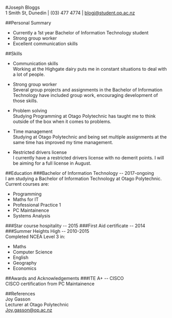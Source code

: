 #Joseph Bloggs  
1 Smith St, Dunedin | (03) 477 4774 | blogj@student.op.ac.nz

##Personal Summary
* Currently a 1st year Bachelor of Information Technology student
* Strong group worker
* Excellent communication skills
  
##Skills
* Communication skills  
Working at the Highgate dairy puts me in constant situations to deal with a lot of people.  
  
* Strong group worker  
Several group projects and assignments in the Bachelor of Information Technology have included group work, encouraging development of those skills.
  
* Problem solving  
Studying Programming at Otago Polytechnic has taught me to think outside of the box when it comes to problems.  
  
* Time management  
Studying at Otago Polytechnic and being set multiple assignments at the same time has improved my time management.  
  
* Restricted drivers license  
I currently have a restricted drivers license with no demerit points. I will be aiming for a full license in August.

##Education
###Bachelor of Information Technology -- 2017-ongoing  
I am studying a Bachelor of Information Technology at Otago Polytechnic.  
Current courses are:
* Programming  
* Maths for IT  
* Professional Practice 1  
* PC Maintainence  
* Systems Analysis  
  
###Star course hospitality -- 2015 
###First Aid certificate -- 2014    
###Summer Heights High -- 2010-2015  
Completed NCEA Level 3 in:  
* Maths  
* Computer Science  
* English  
* Geography  
* Economics  

##Awards and Acknowledgements
###ITE A+ -- CISCO  
CISCO certification from PC Maintainence  

##References  
Joy Gasson  
Lecturer at Otago Polytechnic  
Joy.gasson@op.ac.nz
